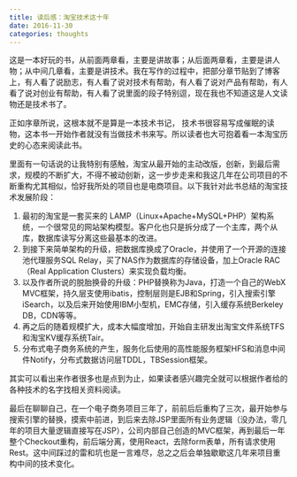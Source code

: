 ```yaml
---
title: 读后感：淘宝技术这十年
date: 2016-11-30
categories: thoughts
---
```


这是一本好玩的书，从前面两章看，主要是讲故事；从后面两章看，主要是讲人物；从中间几章看，主要是讲技术。我在写作的过程中，把部分章节贴到了博客上，有人看了说励志，有人看了说对技术有帮助，有人看了说对产品有帮助，有人看了说对创业有帮助，有人看了说里面的段子特别逗，现在我也不知道这是人文读物还是技术书了。

正如序章所说，这根本就不是算是一本技术书记， 技术书很容易写成催眠的读物，这本书一开始作者就没有当做技术书来写。所以读者也大可抱着看一本淘宝历史的心态来阅读此书。

里面有一句话说的让我特别有感触，淘宝从最开始的主动改版，创新，到最后需求，规模的不断扩大，不得不被动创新，这一步步走来和我这几年在公司项目的不断重构尤其相似，恰好我所处的项目也是电商项目。以下我针对此书总结的淘宝技术发展阶段：

1. 最初的淘宝是一套买来的 LAMP（Linux+Apache+MySQL+PHP）架构系统，一个很常见的网站架构模型。客户化也只是拆分成了一个主库，两个从库，数据库读写分离这些最基本的改进。
2. 到接下来简单架构的升级，把数据库换成了Oracle，并使用了一个开源的连接池代理服务SQL Relay，买了NAS作为数据库的存储设备，加上Oracle RAC（Real Application Clusters）来实现负载均衡。
3. 以及作者所说的脱胎换骨的升级：PHP替换称为Java，打造一个自己的WebX MVC框架，持久层支使用ibatis，控制层则是EJB和Spring，引入搜索引擎iSearch，以及后来开始使用IBM小型机，EMC存储，引入缓存系统Berkeley DB，CDN等等。
4. 再之后的随着规模扩大，成本大幅度增加，开始自主研发出淘宝文件系统TFS和淘宝KV缓存系统Tair。
5. 分布式电子商务系统的产生，服务化后使用的高性能服务框架HFS和消息中间件Notify，分布式数据访问层TDDL，TBSession框架。

其实可以看出来作者很多也是点到为止，如果读者感兴趣完全就可以根据作者给的各种技术的名字找相关资料阅读。

最后在聊聊自己，在一个电子商务项目三年了，前前后后重构了三次，最开始参与搜索引擎的替换，摸索中前进，到后来去除JSP里面所有业务逻辑（没办法，零几年的项目大量逻辑直接写在JSP），公司内部自己创造的MVC框架，再到最后一年整个Checkout重构，前后端分离，使用React，去除form表单，所有请求使用Rest。这中间踩过的雷和坑也是一言难尽，总之之后会单独歇歇这几年来项目重构中间的技术变化。